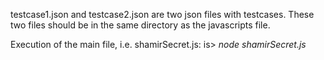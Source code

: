 testcase1.json and testcase2.json are two json files with testcases.
These two files should be in the same directory as the javascripts file.

Execution of the main file, i.e. shamirSecret.js: is> *node shamirSecret.js*
